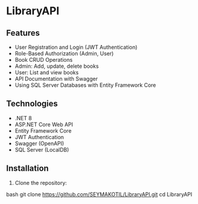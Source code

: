 # LibraryAPI

## Features

- User Registration and Login (JWT Authentication)
- Role-Based Authorization (Admin, User)
- Book CRUD Operations
- Admin: Add, update, delete books
- User: List and view books
- API Documentation with Swagger
- Using SQL Server Databases with Entity Framework Core

## Technologies

- .NET 8
- ASP.NET Core Web API
- Entity Framework Core
- JWT Authentication
- Swagger (OpenAPI)
- SQL Server (LocalDB)

## Installation

1. Clone the repository:

bash
git clone https://github.com/SEYMAKOTIL/LibraryAPI.git
cd LibraryAPI
